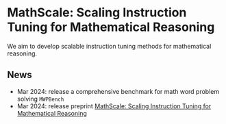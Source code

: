 # MathScale: Scaling Instruction Tuning for Mathematical Reasoning

We aim to develop scalable instruction tuning methods for mathematical reasoning.

## News

- Mar 2024: release a comprehensive benchmark for math word problem solving `MWPBench`
- Mar 2024: release preprint [MathScale: Scaling Instruction Tuning for Mathematical Reasoning](https://arxiv.org/abs/2403.02884)
